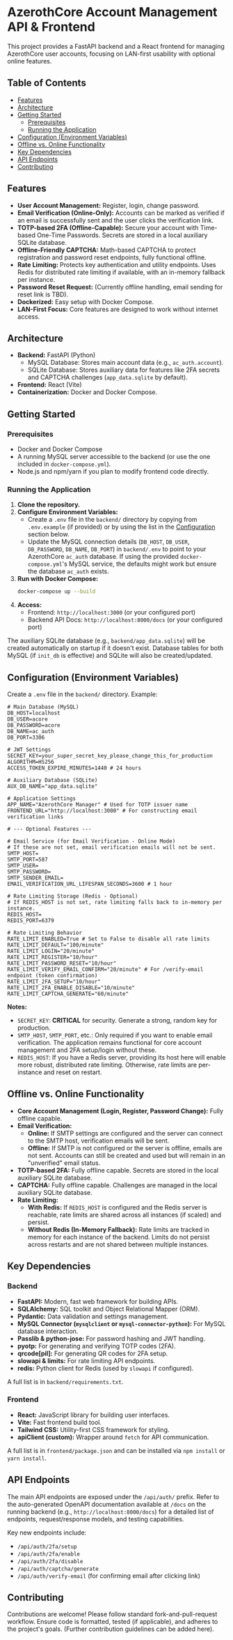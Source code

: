 # AzerothCore Account Management API & Frontend

This project provides a FastAPI backend and a React frontend for managing AzerothCore user accounts, focusing on LAN-first usability with optional online features.

## Table of Contents

- [Features](#features)
- [Architecture](#architecture)
- [Getting Started](#getting-started)
  - [Prerequisites](#prerequisites)
  - [Running the Application](#running-the-application)
- [Configuration (Environment Variables)](#configuration-environment-variables)
- [Offline vs. Online Functionality](#offline-vs-online-functionality)
- [Key Dependencies](#key-dependencies)
- [API Endpoints](#api-endpoints)
- [Contributing](#contributing)

## Features

*   **User Account Management:** Register, login, change password.
*   **Email Verification (Online-Only):** Accounts can be marked as verified if an email is successfully sent and the user clicks the verification link.
*   **TOTP-based 2FA (Offline-Capable):** Secure your account with Time-based One-Time Passwords. Secrets are stored in a local auxiliary SQLite database.
*   **Offline-Friendly CAPTCHA:** Math-based CAPTCHA to protect registration and password reset endpoints, fully functional offline.
*   **Rate Limiting:** Protects key authentication and utility endpoints. Uses Redis for distributed rate limiting if available, with an in-memory fallback per instance.
*   **Password Reset Request:** (Currently offline handling, email sending for reset link is TBD).
*   **Dockerized:** Easy setup with Docker Compose.
*   **LAN-First Focus:** Core features are designed to work without internet access.

## Architecture

*   **Backend:** FastAPI (Python)
    *   MySQL Database: Stores main account data (e.g., `ac_auth.account`).
    *   SQLite Database: Stores auxiliary data for features like 2FA secrets and CAPTCHA challenges (`app_data.sqlite` by default).
*   **Frontend:** React (Vite)
*   **Containerization:** Docker and Docker Compose.

## Getting Started

### Prerequisites

*   Docker and Docker Compose
*   A running MySQL server accessible to the backend (or use the one included in `docker-compose.yml`).
*   Node.js and npm/yarn if you plan to modify frontend code directly.

### Running the Application

1.  **Clone the repository.**
2.  **Configure Environment Variables:**
    *   Create a `.env` file in the `backend/` directory by copying from `.env.example` (if provided) or by using the list in the [Configuration](#configuration-environment-variables) section below.
    *   Update the MySQL connection details (`DB_HOST`, `DB_USER`, `DB_PASSWORD`, `DB_NAME`, `DB_PORT`) in `backend/.env` to point to your AzerothCore `ac_auth` database. If using the provided `docker-compose.yml`'s MySQL service, the defaults might work but ensure the database `ac_auth` exists.
3.  **Run with Docker Compose:**
    ```bash
    docker-compose up --build
    ```
4.  **Access:**
    *   Frontend: `http://localhost:3000` (or your configured port)
    *   Backend API Docs: `http://localhost:8000/docs` (or your configured port)

The auxiliary SQLite database (e.g., `backend/app_data.sqlite`) will be created automatically on startup if it doesn't exist. Database tables for both MySQL (if `init_db` is effective) and SQLite will also be created/updated.

## Configuration (Environment Variables)

Create a `.env` file in the `backend/` directory. Example:

```env
# Main Database (MySQL)
DB_HOST=localhost
DB_USER=acore
DB_PASSWORD=acore
DB_NAME=ac_auth
DB_PORT=3306

# JWT Settings
SECRET_KEY=your_super_secret_key_please_change_this_for_production
ALGORITHM=HS256
ACCESS_TOKEN_EXPIRE_MINUTES=1440 # 24 hours

# Auxiliary Database (SQLite)
AUX_DB_NAME="app_data.sqlite"

# Application Settings
APP_NAME="AzerothCore Manager" # Used for TOTP issuer name
FRONTEND_URL="http://localhost:3000" # For constructing email verification links

# --- Optional Features ---

# Email Service (for Email Verification - Online Mode)
# If these are not set, email verification emails will not be sent.
SMTP_HOST=
SMTP_PORT=587
SMTP_USER=
SMTP_PASSWORD=
SMTP_SENDER_EMAIL=
EMAIL_VERIFICATION_URL_LIFESPAN_SECONDS=3600 # 1 hour

# Rate Limiting Storage (Redis - Optional)
# If REDIS_HOST is not set, rate limiting falls back to in-memory per instance.
REDIS_HOST=
REDIS_PORT=6379

# Rate Limiting Behavior
RATE_LIMIT_ENABLED=True # Set to False to disable all rate limits
RATE_LIMIT_DEFAULT="100/minute"
RATE_LIMIT_LOGIN="20/minute"
RATE_LIMIT_REGISTER="10/hour"
RATE_LIMIT_PASSWORD_RESET="10/hour"
RATE_LIMIT_VERIFY_EMAIL_CONFIRM="20/minute" # For /verify-email endpoint (token confirmation)
RATE_LIMIT_2FA_SETUP="10/hour"
RATE_LIMIT_2FA_ENABLE_DISABLE="10/minute"
RATE_LIMIT_CAPTCHA_GENERATE="60/minute"
```

**Notes:**

*   `SECRET_KEY`: **CRITICAL** for security. Generate a strong, random key for production.
*   `SMTP_HOST`, `SMTP_PORT`, etc.: Only required if you want to enable email verification. The application remains functional for core account management and 2FA setup/login without these.
*   `REDIS_HOST`: If you have a Redis server, providing its host here will enable more robust, distributed rate limiting. Otherwise, rate limits are per-instance and reset on restart.

## Offline vs. Online Functionality

*   **Core Account Management (Login, Register, Password Change):** Fully offline capable.
*   **Email Verification:**
    *   **Online:** If SMTP settings are configured and the server can connect to the SMTP host, verification emails will be sent.
    *   **Offline:** If SMTP is not configured or the server is offline, emails are not sent. Accounts can still be created and used but will remain in an "unverified" email status.
*   **TOTP-based 2FA:** Fully offline capable. Secrets are stored in the local auxiliary SQLite database.
*   **CAPTCHA:** Fully offline capable. Challenges are managed in the local auxiliary SQLite database.
*   **Rate Limiting:**
    *   **With Redis:** If `REDIS_HOST` is configured and the Redis server is reachable, rate limits are shared across all instances (if scaled) and persist.
    *   **Without Redis (In-Memory Fallback):** Rate limits are tracked in memory for each instance of the backend. Limits do not persist across restarts and are not shared between multiple instances.

## Key Dependencies

### Backend

*   **FastAPI:** Modern, fast web framework for building APIs.
*   **SQLAlchemy:** SQL toolkit and Object Relational Mapper (ORM).
*   **Pydantic:** Data validation and settings management.
*   **MySQL Connector (`mysqlclient` or `mysql-connector-python`):** For MySQL database interaction.
*   **Passlib & python-jose:** For password hashing and JWT handling.
*   **pyotp:** For generating and verifying TOTP codes (2FA).
*   **qrcode[pil]:** For generating QR codes for 2FA setup.
*   **slowapi & limits:** For rate limiting API endpoints.
*   **redis:** Python client for Redis (used by `slowapi` if configured).

A full list is in `backend/requirements.txt`.

### Frontend

*   **React:** JavaScript library for building user interfaces.
*   **Vite:** Fast frontend build tool.
*   **Tailwind CSS:** Utility-first CSS framework for styling.
*   **apiClient (custom):** Wrapper around `fetch` for API communication.

A full list is in `frontend/package.json` and can be installed via `npm install` or `yarn install`.

## API Endpoints

The main API endpoints are exposed under the `/api/auth/` prefix. Refer to the auto-generated OpenAPI documentation available at `/docs` on the running backend (e.g., `http://localhost:8000/docs`) for a detailed list of endpoints, request/response models, and testing capabilities.

Key new endpoints include:
*   `/api/auth/2fa/setup`
*   `/api/auth/2fa/enable`
*   `/api/auth/2fa/disable`
*   `/api/auth/captcha/generate`
*   `/api/auth/verify-email` (for confirming email after clicking link)

## Contributing

Contributions are welcome! Please follow standard fork-and-pull-request workflow. Ensure code is formatted, tested (if applicable), and adheres to the project's goals.
(Further contribution guidelines can be added here).
